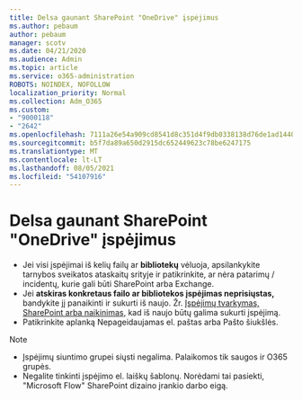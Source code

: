 ```yaml
---
title: Delsa gaunant SharePoint "OneDrive" įspėjimus
ms.author: pebaum
author: pebaum
manager: scotv
ms.date: 04/21/2020
ms.audience: Admin
ms.topic: article
ms.service: o365-administration
ROBOTS: NOINDEX, NOFOLLOW
localization_priority: Normal
ms.collection: Adm_O365
ms.custom:
- "9000118"
- "2642"
ms.openlocfilehash: 7111a26e54a909cd8541d8c351d4f9db0338138d76de1ad14402b1c86932b79c
ms.sourcegitcommit: b5f7da89a650d2915dc652449623c78be6247175
ms.translationtype: MT
ms.contentlocale: lt-LT
ms.lasthandoff: 08/05/2021
ms.locfileid: "54107916"
---
```

# <a name="delays-in-receiving-sharepoint-and-onedrive-alerts"></a>Delsa gaunant SharePoint "OneDrive" įspėjimus

- Jei visi įspėjimai iš kelių failų ar [](https://portal.office.com/adminportal/home?ref=/servicehealth) **bibliotekų** vėluoja, apsilankykite tarnybos sveikatos ataskaitų srityje ir patikrinkite, ar nėra patarimų / incidentų, kurie gali būti SharePoint arba Exchange.
- Jei **atskiras konkretaus failo ar bibliotekos įspėjimas neprisiųstas,** bandykite jį panaikinti ir sukurti iš naujo. Žr. [Įspėjimų tvarkymas, SharePoint arba naikinimas,](https://support.microsoft.com/office/99dfb19c-9a90-4a8c-aba1-aa8c8afb0de2) kad iš naujo būtų galima sukurti įspėjimą.
- Patikrinkite aplanką Nepageidaujamas el. paštas arba Pašto šiukšlės.

> [!NOTE]
> - Įspėjimų siuntimo grupei siųsti negalima. Palaikomos tik saugos ir O365 grupės.
> - Negalite tinkinti įspėjimo el. laiškų šablonų. Norėdami tai pasiekti, "Microsoft Flow" SharePoint dizaino įrankio darbo eigą.

